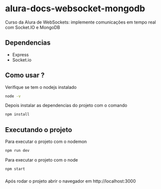 # alura-docs-websocket-mongodb
Curso da Alura de WebSockets: implemente comunicações em tempo real com Socket.IO e MongoDB


## Dependencias
* Express
* Socket.io


## Como usar ?
Verifique se tem o nodejs instalado
```bash
node -v
```
Depois instalar as dependencias do projeto com o comando
```bash
npm install
```


## Executando o projeto
Para executar o projeto com o nodemon
```bash
npm run dev
```
Para executar o projeto com o node
```bash
npm start
```

### 
Após rodar o projeto 
abrir o navegador em http://localhost:3000